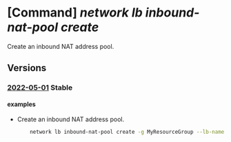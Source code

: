 # [Command] _network lb inbound-nat-pool create_

Create an inbound NAT address pool.

## Versions

### [2022-05-01](/Resources/mgmt-plane/L3N1YnNjcmlwdGlvbnMve30vcmVzb3VyY2Vncm91cHMve30vcHJvdmlkZXJzL21pY3Jvc29mdC5uZXR3b3JrL2xvYWRiYWxhbmNlcnMve30=/2022-05-01.xml) **Stable**

<!-- mgmt-plane /subscriptions/{}/resourcegroups/{}/providers/microsoft.network/loadbalancers/{} 2022-05-01 properties.inboundNatPools[] -->

#### examples

- Create an inbound NAT address pool.
    ```bash
        network lb inbound-nat-pool create -g MyResourceGroup --lb-name MyLb -n MyNatPool --protocol Tcp --frontend-port-range-start 80 --frontend-port-range-end 89 --backend-port 80 --frontend-ip-name MyFrontendIp
    ```
